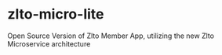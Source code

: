 # zlto-micro-lite
Open Source Version of Zlto Member App, utilizing the new Zlto Microservice architecture
